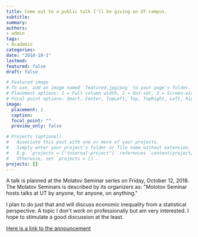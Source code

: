 ```yaml
---
title: Come out to a public talk I'll be giving on UT campus.
subtitle:
summary: 
authors:
- admin
tags:
- Academic
categories:
date: "2018-10-1"
lastmod:
featured: false
draft: false

# Featured image
# To use, add an image named `featured.jpg/png` to your page's folder.
# Placement options: 1 = Full column width, 2 = Out-set, 3 = Screen-width
# Focal point options: Smart, Center, TopLeft, Top, TopRight, Left, Right, BottomLeft, Bottom, BottomRight
image:
  placement: 2
  caption:
  focal_point: ""
  preview_only: false

# Projects (optional).
#   Associate this post with one or more of your projects.
#   Simply enter your project's folder or file name without extension.
#   E.g. `projects = ["internal-project"]` references `content/project/deep-learning/index.md`.
#   Otherwise, set `projects = []`.
projects: []
---
```


A talk is planned at the Molatov Seminar series on Friday, October 12, 2018. The Molatov Seminars is described by its organizers as: "Molotov Seminar hosts talks at UT by anyone, for anyone, on anything."

I plan to do just that and will discuss economic inequality from a statistical perspective. A topic I don't work on professionally but am very interested. I hope to stimulate a good discussion at the least.

[Here is a link to the announcement](https://calendar.utexas.edu/event/molotov_seminar_82_whats_causing_todays_politics_economics#.XJrf5xNKh24)
